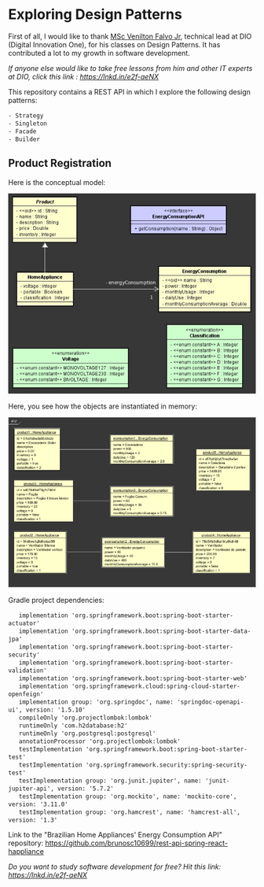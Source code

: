 # Exploring Design Patterns

First of all, I would like to thank [MSc Venilton Falvo Jr](https://linkedin.com/in/falvojr), technical lead at DIO (Digital Innovation One), for his classes on Design Patterns. It has contributed a lot to my growth in software development.

*If anyone else would like to take free lessons from him and other IT experts at DIO, click this link : https://lnkd.in/e2f-aeNX*

This repository contains a REST API in which I explore the following design patterns:

	- Strategy
	- Singleton
	- Facade
	- Builder

## Product Registration

Here is the conceptual model:

![class-diagram.jpg](https://raw.githubusercontent.com/brunosc10699/spring-rest-api-exploring-design-patterns/main/.github/images/class-diagram.jpg)

Here, you see how the objects are instantiated in memory:

![objects-instantiated-in-memory.jpg](https://raw.githubusercontent.com/brunosc10699/spring-rest-api-exploring-design-patterns/main/.github/images/objects-instantiated-in-memory.jpg)

Gradle project dependencies:

```
   implementation 'org.springframework.boot:spring-boot-starter-actuator'
   implementation 'org.springframework.boot:spring-boot-starter-data-jpa'
   implementation 'org.springframework.boot:spring-boot-starter-security'
   implementation 'org.springframework.boot:spring-boot-starter-validation'
   implementation 'org.springframework.boot:spring-boot-starter-web'
   implementation 'org.springframework.cloud:spring-cloud-starter-openfeign'
   implementation group: 'org.springdoc', name: 'springdoc-openapi-ui', version: '1.5.10'
   compileOnly 'org.projectlombok:lombok'
   runtimeOnly 'com.h2database:h2'
   runtimeOnly 'org.postgresql:postgresql'
   annotationProcessor 'org.projectlombok:lombok'
   testImplementation 'org.springframework.boot:spring-boot-starter-test'
   testImplementation 'org.springframework.security:spring-security-test'
   testImplementation group: 'org.junit.jupiter', name: 'junit-jupiter-api', version: '5.7.2'
   testImplementation group: 'org.mockito', name: 'mockito-core', version: '3.11.0'
   testImplementation group: 'org.hamcrest', name: 'hamcrest-all', version: '1.3'
```

Link to the "Brazilian Home Appliances' Energy Consumption API" repository: https://github.com/brunosc10699/rest-api-spring-react-happliance

*Do you want to study software development for free? Hit this link: https://lnkd.in/e2f-aeNX*

